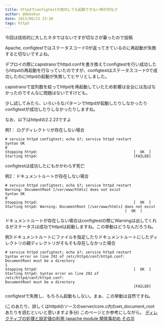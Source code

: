 ```yaml
---
title: httpdでconfigtestが成功しても起動できない時の切なさ
author: @dekokun
date: 2013/06/23 23:20
tags: httpd
---
```


今回は技術的に大したネタではないですが切なさが募ったので投稿

Apache, configtestではステータスコード0が返ってきているのに再起動が失敗すると切ないですよね。

デプロイの際にcapistranoでhttpd.confを書き換えてconfigtestを行い成功したらhttpdの再起動を行なっていたのですが、configtestはステータスコード0で成功したのにhttpdの起動が失敗してヒヤリとしました。

capistranoで並列数を絞ってhttpdを再起動していたため影響は全台には及ばなかったのでそんなに問題はないですけども。

少し試してみたら、いろいろなパターンでhttpdが起動したりしなかったりconfigtestが成功したりしなかったりしますね。

なお、以下はhttpdの2.2.23ですよ

例1： ログディレクトリが存在しない場合

    # service httpd configtest; echo $?; service httpd restart
    Syntax OK
    0
    Stopping httpd:                                            [  OK  ]
    Starting httpd:                                            [FAILED]

configtestは成功したにもかかわらず死亡


例2：ドキュメントルートが存在しない場合


    # service httpd configtest; echo $?; service httpd restart
    Warning: DocumentRoot [/var/www/htmls] does not exist
    Syntax OK
    0
    Stopping httpd:                                            [  OK  ]
    Starting httpd: Warning: DocumentRoot [/var/www/htmls] does not exist
                                                           [  OK  ]

ドキュメントルートが存在しない場合はconfigtestの際にWarningは出してくれるがステータスは成功でhttpdは起動しますね。この挙動はどうなんだろうね。

例3:ドキュメントルートにファイルを指定したりドキュメントルートにしたディレクトリの親ディレクトリがそもそも存在しなかった場合

    # service httpd configtest; echo $?; service httpd restart
    Syntax error on line 292 of /etc/httpd/conf/httpd.conf:
    DocumentRoot must be a directory
    1
    Stopping httpd:                                            [  OK  ]
    Starting httpd: Syntax error on line 292 of /etc/httpd/conf/httpd.conf:
    DocumentRoot must be a directory
                                                               [FAILED]

configtestで失敗し、もちろん起動もしない。まぁ、この挙動は自然ですね。

(このあたり、詳しくはhttpdのソースのserver/core.c内のset_document_rootあたりを読むといいと思いますよ多分)
このページとか参考にしながら。
[ディレクティブの処理と設定値の利用 (apache module 開発事初め その3) ](http://dsas.blog.klab.org/archives/50596409.html#s28)

